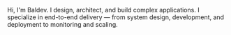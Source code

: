Hi, I'm Baldev.
I design, architect, and build complex applications.
I specialize in end-to-end delivery — from system design, development, and deployment to monitoring and scaling.

<!---
baldev95/baldev95 is a ✨ special ✨ repository because its `README.md` (this file) appears on your GitHub profile.
You can click the Preview link to take a look at your changes.
--->

